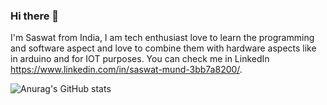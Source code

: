 ### Hi there 👋
I'm Saswat from India, I am tech enthusiast love to learn the programming and software aspect and love to combine them with hardware aspects like in arduino and for IOT purposes. You can check me in LinkedIn https://www.linkedin.com/in/saswat-mund-3bb7a8200/.

![Anurag's GitHub stats](https://github-readme-stats.vercel.app/api?username=saswat711&show_icons=true&theme=radical)

<!--
**saswat711/saswat711** is a ✨ _special_ ✨ repository because its `README.md` (this file) appears on your GitHub profile.

Here are some ideas to get you started:

- 🔭 I’m currently working on ...
- 🌱 I’m currently learning ...
- 👯 I’m looking to collaborate on ...
- 🤔 I’m looking for help with ...
- 💬 Ask me about ...
- 📫 How to reach me: ...
- 😄 Pronouns: ...
- ⚡ Fun fact: ...
-->
